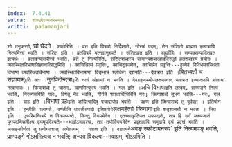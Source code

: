 ```yaml
---
index:  7.4.41
sutra:  शाच्छोरन्यतरस्याम्
vritti:  padamanjari
---
```


`शो तनूकरणे`, छो छेदने` ।
श्यतेरिति । व्रत इति विषयो निर्द्दिश्यते, नोत्तरं पदम्; तेन संशितो ब्राह्मण इत्यत्रापि नित्यमित्त्वं भवति । संशित इति । व्रतविषये यत्नवानुच्यते । संशितव्रत इति । बहुव्रीहिः । सम्यक्सम्पादितव्रत इत्यर्थः । व्रतादन्यत्रापीत्त्वं भवति, व्रते तु नित्यमिति, संशितशब्दस्य सामान्यशब्दत्वादविरुद्धो व्रतशब्दस्य प्रयोगः ।
व्यवस्थितविभाषाविज्ञानात्सिद्धमिति । क्वचिन्नित्यं प्रवृत्तिः, क्वचिद्वकल्पेन, क्वचिन्नैव प्रवृत्तिः---इत्येवं विविधमवस्थिता विभाषा व्यवस्थितविभाषा ।
व्यवस्थितविभाषाणां दिङ्भात्रं श्लोकेन दर्शयति---देवत्रात इति । `क्तिच्क्तौ च संज्ञायाम्` इति क्तः । `नुदविदोन्दत्रा` इति नत्वं संज्ञायां न भवति । देवग्रहणस्योपलक्षणत्वाद् भवत्रात इत्यादावपि संज्ञायां नत्वाभावः । क्रियाशब्दे तु त्रातम्, त्राणमित्युभयं भवति । गल इति । `अचि विभाषा` इति लत्वम्, प्राण्यङ्गे नित्यं भवति, गिरत्यन्नमिति गलः, विषेतु नैव भवति, गीर्यते शपथार्थिभिरिति गरः; क्रियाशब्दे तूभयं भवति---गरः, गल इति । ग्राह इति । `विभाषा ग्रहः` इति आदित्यादिषु पचाद्यजेव भवति । ग्रहण इति क्रियाशब्दे तु पूर्ववत् । इतियोग इति । हन्तीति पलायते, वर्षतीति धावतीत्यादौ इतिप्रयोगे `लक्षणहेत्वोः क्रियायाः` इति शतृशानचौ न भवतः । मिथ इति । एकस्मिन्विषये न विकल्प्यन्ते, किन्तु विषयभेदेन । एतच्चाकृतिपक्ष उपपद्यते, तत्र हि सर्वं लक्ष्यजातं युगपदभिसमीक्ष्य द्वयमुपदिश्यते---भावोऽभावश्च, तत्र तयोर्विषयभेदेन प्रवृत्तावपि समुदाये द्वयं प्रवृत्तं भवति । असङ्कीर्णत्वं तु प्रयोगवशात् प्रत्येतव्यम् । गवाक्ष इति । वातायने `अवङ् स्फोटायनस्य` इति नित्यमवङ् भवति, प्राण्यङ्गे गोऽक्षमित्यत्र न भवति; अन्यत्र विकल्पः--मवाग्रम्, गोऽग्रमिति ।
